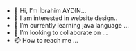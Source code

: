 - 👋 Hi, I’m İbrahim AYDIN...
- 👀 I am interested in website design..
- 🌱 I’m currently learning java language ...
- 💞️ I’m looking to collaborate on ...
- 📫 How to reach me ...

<!---
ibrahimaydn/ibrahimaydn is a ✨ special ✨ repository because its `README.md` (this file) appears on your GitHub profile.
You can click the Preview link to take a look at your changes.
--->

